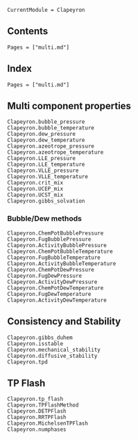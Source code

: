 ```@meta
CurrentModule = Clapeyron
```

## Contents

```@contents
Pages = ["multi.md"]
```

## Index

```@index
Pages = ["multi.md"]
```

## Multi component properties

```@docs
Clapeyron.bubble_pressure
Clapeyron.bubble_temperature
Clapeyron.dew_pressure
Clapeyron.dew_temperature
Clapeyron.azeotrope_pressure
Clapeyron.azeotrope_temperature
Clapeyron.LLE_pressure
Clapeyron.LLE_temperature
Clapeyron.VLLE_pressure
Clapeyron.VLLE_temperature
Clapeyron.crit_mix
Clapeyron.UCEP_mix
Clapeyron.UCST_mix
Clapeyron.gibbs_solvation
```

### Bubble/Dew methods
```@docs
Clapeyron.ChemPotBubblePressure
Clapeyron.FugBubblePressure
Clapeyron.ActivityBubblePressure
Clapeyron.ChemPotBubbleTemperature
Clapeyron.FugBubbleTemperature
Clapeyron.ActivityBubbleTemperature
Clapeyron.ChemPotDewPressure
Clapeyron.FugDewPressure
Clapeyron.ActivityDewPressure
Clapeyron.ChemPotDewTemperature
Clapeyron.FugDewTemperature
Clapeyron.ActivityDewTemperature
```

## Consistency and Stability

```@docs
Clapeyron.gibbs_duhem
Clapeyron.isstable
Clapeyron.mechanical_stability
Clapeyron.diffusive_stability
Clapeyron.tpd
```

## TP Flash

```@docs
Clapeyron.tp_flash
Clapeyron.TPFlashMethod
Clapeyron.DETPFlash
Clapeyron.RRTPFlash
Clapeyron.MichelsenTPFlash
Clapeyron.numphases
```
